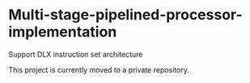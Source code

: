 # Multi-stage-pipelined-processor-implementation
Support DLX instruction set architecture

This project is currently moved to a private repository.

